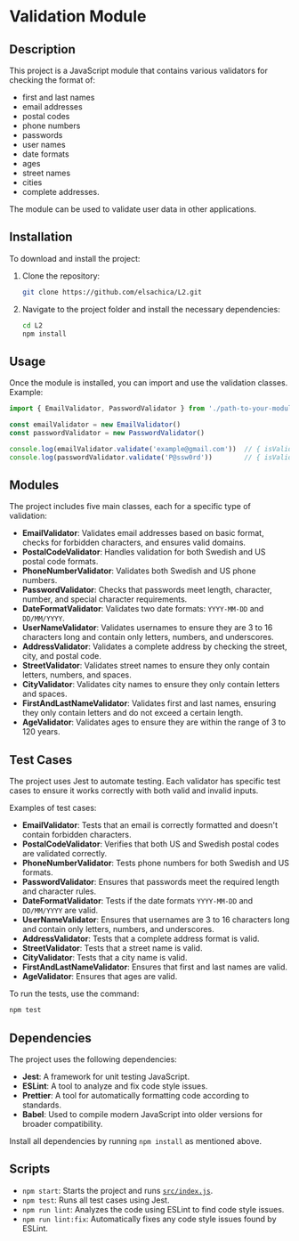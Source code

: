 
# Validation Module

## Description
This project is a JavaScript module that contains various validators for checking the format of:
- first and last names
- email addresses
- postal codes
- phone numbers
- passwords
- user names
- date formats
- ages
- street names
- cities
- complete addresses.

The module can be used to validate user data in other applications.

## Installation

To download and install the project:

1. Clone the repository:
    ```bash
    git clone https://github.com/elsachica/L2.git
    ```

2. Navigate to the project folder and install the necessary dependencies:
    ```bash
    cd L2
    npm install
    ```

## Usage

Once the module is installed, you can import and use the validation classes. Example:

```javascript
import { EmailValidator, PasswordValidator } from './path-to-your-module/index.js'

const emailValidator = new EmailValidator()
const passwordValidator = new PasswordValidator()

console.log(emailValidator.validate('example@gmail.com'))  // { isValid: true, error: null }
console.log(passwordValidator.validate('P@ssw0rd'))        // { isValid: true }
```



## Modules

The project includes five main classes, each for a specific type of validation:

- **EmailValidator**: Validates email addresses based on basic format, checks for forbidden characters, and ensures valid domains.
- **PostalCodeValidator**: Handles validation for both Swedish and US postal code formats.
- **PhoneNumberValidator**: Validates both Swedish and US phone numbers.
- **PasswordValidator**: Checks that passwords meet length, character, number, and special character requirements.
- **DateFormatValidator**: Validates two date formats: `YYYY-MM-DD` and `DD/MM/YYYY`.
- **UserNameValidator**: Validates usernames to ensure they are 3 to 16 characters long and contain only letters, numbers, and underscores.
- **AddressValidator**: Validates a complete address by checking the street, city, and postal code.
- **StreetValidator**: Validates street names to ensure they only contain letters, numbers, and spaces.
- **CityValidator**: Validates city names to ensure they only contain letters and spaces.
- **FirstAndLastNameValidator**: Validates first and last names, ensuring they only contain letters and do not exceed a certain length.
- **AgeValidator**: Validates ages to ensure they are within the range of 3 to 120 years.

## Test Cases

The project uses Jest to automate testing. Each validator has specific test cases to ensure it works correctly with both valid and invalid inputs.

Examples of test cases:

- **EmailValidator**: Tests that an email is correctly formatted and doesn't contain forbidden characters.
- **PostalCodeValidator**: Verifies that both US and Swedish postal codes are validated correctly.
- **PhoneNumberValidator**: Tests phone numbers for both Swedish and US formats.
- **PasswordValidator**: Ensures that passwords meet the required length and character rules.
- **DateFormatValidator**: Tests if the date formats `YYYY-MM-DD` and `DD/MM/YYYY` are valid.
- **UserNameValidator**: Ensures that usernames are 3 to 16 characters long and contain only letters, numbers, and underscores.
- **AddressValidator**: Tests that a complete address format is valid.
- **StreetValidator**: Tests that a street name is valid.
- **CityValidator**: Tests that a city name is valid.
- **FirstAndLastNameValidator**: Ensures that first and last names are valid.
- **AgeValidator**: Ensures that ages are valid.


To run the tests, use the command:
```bash
npm test
```

## Dependencies

The project uses the following dependencies:

- **Jest**: A framework for unit testing JavaScript.
- **ESLint**: A tool to analyze and fix code style issues.
- **Prettier**: A tool for automatically formatting code according to standards.
- **Babel**: Used to compile modern JavaScript into older versions for broader compatibility.

Install all dependencies by running `npm install` as mentioned above.

## Scripts

- `npm start`: Starts the project and runs [`src/index.js`](command:_github.copilot.openRelativePath?%5B%7B%22scheme%22%3A%22file%22%2C%22authority%22%3A%22%22%2C%22path%22%3A%22%2FUsers%2Felsagaswikstrom%2FDocuments%2FWebbprogram%2F%C3%A5rskurs%202%2F1dv610%20\(daniel\)%2FL2%2Fsrc%2Findex.js%22%2C%22query%22%3A%22%22%2C%22fragment%22%3A%22%22%7D%2C%22203dc7c7-6f5c-4114-bf66-933836a5c6be%22%5D "/Users/elsagaswikstrom/Documents/Webbprogram/årskurs 2/1dv610 (daniel)/L2/src/index.js").
- `npm test`: Runs all test cases using Jest.
- `npm run lint`: Analyzes the code using ESLint to find code style issues.
- `npm run lint:fix`: Automatically fixes any code style issues found by ESLint.

